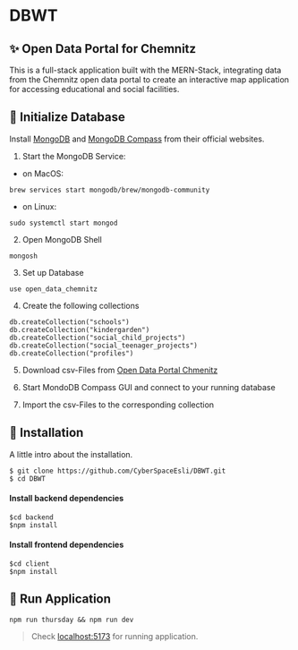 # DBWT 

## ✨ Open Data Portal for Chemnitz
This is a full-stack application built with the MERN-Stack, integrating data from the Chemnitz open data portal to create an interactive map application for accessing educational and social facilities.

## 💽 Initialize Database
Install [MongoDB](https://www.mongodb.com/docs/manual/administration/install-community/) and [MongoDB Compass](https://www.mongodb.com/docs/compass/current/install/) from their official websites.

1. Start the MongoDB Service:
- on MacOS:
```
brew services start mongodb/brew/mongodb-community
```

- on Linux:
```
sudo systemctl start mongod
```


2. Open MongoDB Shell
```
mongosh
```

3. Set up Database
```
use open_data_chemnitz
```
4. Create the following collections
```
db.createCollection("schools")
db.createCollection("kindergarden")
db.createCollection("social_child_projects")
db.createCollection("social_teenager_projects")
db.createCollection("profiles")
```
5. Download csv-Files from [Open Data Portal Chmenitz]( https://portal-chemnitz.opendata.arcgis.com/search?tags=bildungfamilie)

6. Start MondoDB Compass GUI and connect to your running database

7. Import the csv-Files to the corresponding collection

## 📝 Installation

A little intro about the installation. 
```
$ git clone https://github.com/CyberSpaceEsli/DBWT.git
$ cd DBWT
```

#### Install backend dependencies
```
$cd backend
$npm install
```

#### Install frontend dependencies
```
$cd client
$npm install
```

## 🚀 Run Application

``npm run thursday && npm run dev``

> Check [localhost:5173](http://localhost:5173) for running application.